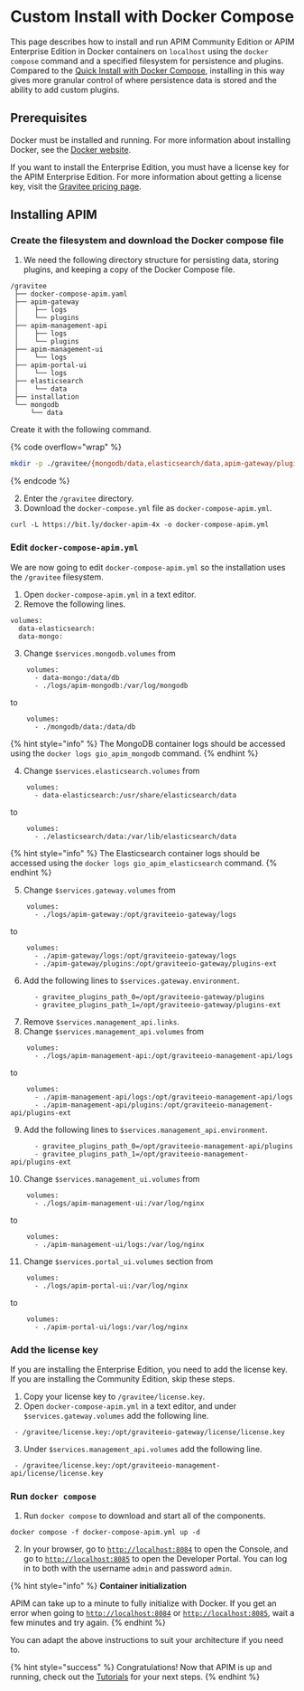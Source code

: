 # Custom Install with Docker Compose

This page describes how to install and run APIM Community Edition or APIM Enterprise Edition in Docker containers on `localhost` using the `docker compose` command and a specified filesystem for persistence and plugins. Compared to the [Quick Install with Docker Compose](quick-install-with-docker-compose.md), installing in this way gives more granular control of where persistence data is stored and the ability to add custom plugins.

## Prerequisites

Docker must be installed and running. For more information about installing Docker, see the [Docker website](https://www.docker.com/).

If you want to install the Enterprise Edition, you must have a license key for the APIM Enterprise Edition. For more information about getting a license key, visit the [Gravitee pricing page](https://www.gravitee.io/pricing).

## Installing APIM

### Create the filesystem and download the Docker compose file

1. We need the following directory structure for persisting data, storing plugins, and keeping a copy of the Docker Compose file.

```
/gravitee
 ├── docker-compose-apim.yaml
 ├── apim-gateway
 │    ├── logs
 │    └── plugins
 ├── apim-management-api
 │    ├── logs
 │    └── plugins
 ├── apim-management-ui
 │    └── logs
 ├── apim-portal-ui
 │    └── logs
 ├── elasticsearch
 │    └── data
 ├── installation
 └── mongodb
     └── data
```

Create it with the following command.

{% code overflow="wrap" %}
```sh
mkdir -p ./gravitee/{mongodb/data,elasticsearch/data,apim-gateway/plugins,apim-gateway/logs,apim-management-api/plugins,apim-management-api/logs,apim-management-ui/logs,apim-portal-ui/logs}
```
{% endcode %}

2. Enter the `/gravitee` directory.
3. Download the `docker-compose.yml` file as `docker-compose-apim.yml`.

```
curl -L https://bit.ly/docker-apim-4x -o docker-compose-apim.yml
```

### Edit `docker-compose-apim.yml`

We are now going to edit `docker-compose-apim.yml` so the installation uses the `/gravitee` filesystem.

1. Open `docker-compose-apim.yml` in a text editor.
2. Remove the following lines.

```
volumes:
  data-elasticsearch:
  data-mongo:
```

3. Change `$services.mongodb.volumes` from

```
    volumes:
      - data-mongo:/data/db
      - ./logs/apim-mongodb:/var/log/mongodb
```

to

```
    volumes:
      - ./mongodb/data:/data/db
```

{% hint style="info" %}
The MongoDB container logs should be accessed using the `docker logs gio_apim_mongodb` command.
{% endhint %}

4. Change `$services.elasticsearch.volumes` from

```
    volumes:
      - data-elasticsearch:/usr/share/elasticsearch/data
```

to

```
    volumes:
      - ./elasticsearch/data:/var/lib/elasticsearch/data
```

{% hint style="info" %}
The Elasticsearch container logs should be accessed using the `docker logs gio_apim_elasticsearch` command.
{% endhint %}

5. Change `$services.gateway.volumes` from

```
    volumes:
      - ./logs/apim-gateway:/opt/graviteeio-gateway/logs
```

to

```
    volumes:
      - ./apim-gateway/logs:/opt/graviteeio-gateway/logs
      - ./apim-gateway/plugins:/opt/graviteeio-gateway/plugins-ext
```

6. Add the following lines to `$services.gateway.environment`.

```
      - gravitee_plugins_path_0=/opt/graviteeio-gateway/plugins
      - gravitee_plugins_path_1=/opt/graviteeio-gateway/plugins-ext
```

7. Remove `$services.management_api.links`.
8. Change `$services.management_api.volumes` from

```
    volumes:
      - ./logs/apim-management-api:/opt/graviteeio-management-api/logs
```

to

```
    volumes:
      - ./apim-management-api/logs:/opt/graviteeio-management-api/logs
      - ./apim-management-api/plugins:/opt/graviteeio-management-api/plugins-ext
```

9. Add the following lines to `$services.management_api.environment`.

```
      - gravitee_plugins_path_0=/opt/graviteeio-management-api/plugins
      - gravitee_plugins_path_1=/opt/graviteeio-management-api/plugins-ext
```

10. Change `$services.management_ui.volumes` from

```
    volumes:
      - ./logs/apim-management-ui:/var/log/nginx
```

to

```
    volumes:
      - ./apim-management-ui/logs:/var/log/nginx
```

11. Change `$services.portal_ui.volumes` section from

```
    volumes:
      - ./logs/apim-portal-ui:/var/log/nginx
```

to

```
    volumes:
      - ./apim-portal-ui/logs:/var/log/nginx
```

### Add the license key

If you are installing the Enterprise Edition, you need to add the license key. If you are installing the Community Edition, skip these steps.

1. Copy your license key to `/gravitee/license.key`.
2. Open `docker-compose-apim.yml` in a text editor, and under `$services.gateway.volumes` add the following line.

```
 - /gravitee/license.key:/opt/graviteeio-gateway/license/license.key
```

3. Under `$services.management_api.volumes` add the following line.

```
 - /gravitee/license.key:/opt/graviteeio-management-api/license/license.key
```

### Run `docker compose`

1. Run `docker compose` to download and start all of the components.

```
docker compose -f docker-compose-apim.yml up -d
```

2. In your browser, go to [`http://localhost:8084`](http://localhost:8084/) to open the Console, and go to [`http://localhost:8085`](http://localhost:8085/) to open the Developer Portal. You can log in to both with the username `admin` and password `admin`.

{% hint style="info" %}
**Container initialization**

APIM can take up to a minute to fully initialize with Docker. If you get an error when going to [`http://localhost:8084`](http://localhost:8084/) or [`http://localhost:8085`](http://localhost:8085/), wait a few minutes and try again.
{% endhint %}

You can adapt the above instructions to suit your architecture if you need to.

{% hint style="success" %}
Congratulations! Now that APIM is up and running, check out the [Tutorials](../../tutorials/) for your next steps.
{% endhint %}
